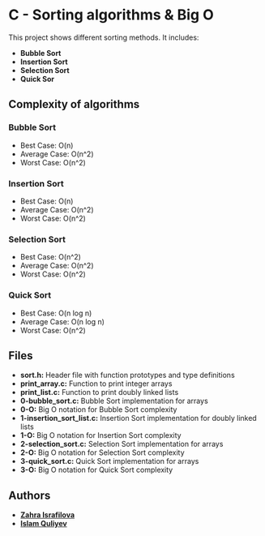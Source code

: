 # C - Sorting algorithms & Big O

This project shows different sorting methods. It includes:

- **Bubble Sort**
- **Insertion Sort**
- **Selection Sort**
- **Quick Sor**

## Complexity of algorithms

### Bubble Sort

- Best Case: O(n)
- Average Case: O(n^2)
- Worst Case: O(n^2)

### Insertion Sort

- Best Case: O(n)
- Average Case: O(n^2)
- Worst Case: O(n^2)

### Selection Sort

- Best Case: O(n^2)
- Average Case: O(n^2)
- Worst Case: O(n^2)

### Quick Sort

- Best Case: O(n log n)
- Average Case: O(n log n)
- Worst Case: O(n^2)

## Files
- **sort.h:** Header file with function prototypes and type definitions
- **print_array.c:** Function to print integer arrays
- **print_list.c:** Function to print doubly linked lists
- **0-bubble_sort.c:** Bubble Sort implementation for arrays
- **0-O:** Big O notation for Bubble Sort complexity
- **1-insertion_sort_list.c:** Insertion Sort implementation for doubly linked lists
- **1-O:** Big O notation for Insertion Sort complexity
- **2-selection_sort.c:** Selection Sort implementation for arrays
- **2-O:** Big O notation for Selection Sort complexity
- **3-quick_sort.c:** Quick Sort implementation for arrays
- **3-O:** Big O notation for Quick Sort complexity

## Authors

- **[Zahra Israfilova](https://github.com/zahraiva)**
- **[Islam Quliyev](https://github.com/quliyevislam)**

